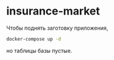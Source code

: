 # insurance-market


Чтобы поднять заготовку приложения, 
```sh
docker-compose up -d
```
но таблицы базы пустые.


